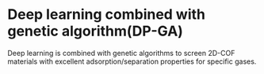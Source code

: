 # Deep learning combined with genetic algorithm(DP-GA)
 Deep learning is combined with genetic algorithms to screen 2D-COF materials with excellent adsorption/separation properties for specific gases.

